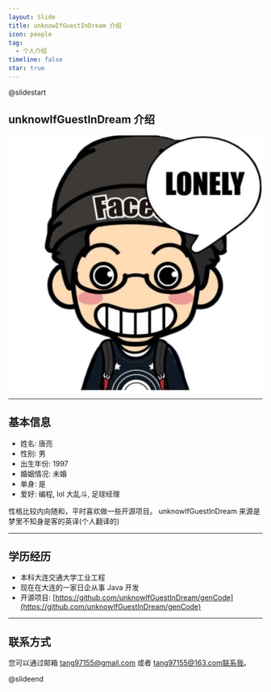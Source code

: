 ```yaml
---
layout: Slide
title: unknowIfGuestInDream 介绍
icon: people
tag:
  - 个人介绍
timeline: false
star: true
---
```


@slidestart

<!-- .element: class="r-fit-text" -->

## unknowIfGuestInDream 介绍

![unknowIfGuestInDream](/logo.svg)

---

## 基本信息

- 姓名: 唐亮
- 性别: 男
- 出生年份: 1997
- 婚姻情况: 未婚
- 单身: 是
- 爱好: 编程, lol 大乱斗, 足球经理

性格比较内向随和，平时喜欢做一些开源项目。
unknowIfGuestInDream 来源是 梦里不知身是客的英译(个人翻译的)

---

## 学历经历

- 本科大连交通大学工业工程
- 现在在大连的一家日企从事 Java 开发
- 开源项目: [https://github.com/unknowIfGuestInDream/genCode](https://github.com/unknowIfGuestInDream/genCode)

---

## 联系方式

您可以通过邮箱 tang97155@gmail.com 或者 tang97155@163.com联系我。

@slideend
